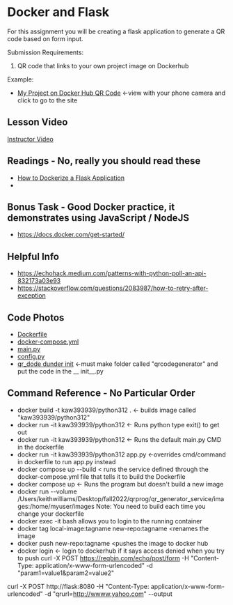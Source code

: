 # Docker and Flask

For this assignment you will be creating a flask application to generate a QR code based on form input.

Submission Requirements:

1. QR code that links to your own project image on Dockerhub

Example:

* [My Project on Docker Hub QR Code](readme_images/docker_hub.png) <-view with your phone camera and click to go to the site

## Lesson Video

[Instructor Video](https://youtu.be/ATajsJRFWEs)

## Readings - No, really you should read these

* [How to Dockerize a Flask  Application](https://www.freecodecamp.org/news/how-to-dockerize-a-flask-app/)
* 
## Bonus Task - Good Docker practice, it demonstrates using JavaScript / NodeJS

* https://docs.docker.com/get-started/

## Helpful Info

* https://echohack.medium.com/patterns-with-python-poll-an-api-832173a03e93
* https://stackoverflow.com/questions/2083987/how-to-retry-after-exception

## Code Photos

* [Dockerfile](readme_images/Dockerfile.png)
* [docker-compose.yml](readme_images/docker-compose.png)
* [main.py](readme_images/main_py.png)
* [config.py](readme_images/config_python.png)
* [qr_dode dunder init](readme_images/qr_creation_code.png) <-must make folder called "qrcodegenerator" and put the code
  in the __
  init__.py

## Command Reference - No Particular Order

* docker build -t kaw393939/python312 . <- builds image called "kaw393939/python312"
* docker run -it kaw393939/python312   <- Runs python type exit() to get out
* docker run -it kaw393939/python312 <- Runs the default main.py CMD in the dockerfile
* docker run -it kaw393939/python312 app.py  <-overrides cmd/command in dockerfile to run app.py instead
* docker compose up --build < runs the service defined through the docker-compose.yml file that tells it to build the
  Dockerfile
* docker compose up <- Runs the program but doesn't build a new image
* docker run --volume /Users/keithwilliams/Desktop/fall2022/qrprog/qr_generator_service/images:/home/myuser/images
  Note:  You need to build each time you change your dockerfile
* docker exec -it <container ID> bash allows you to login to the running container
* docker tag local-image:tagname new-repo:tagname <renames the image
* docker push new-repo:tagname <pushes the image to docker hub
* docker login <- login to dockerhub if it says access denied when you try to push
curl -X POST https://reqbin.com/echo/post/form
   -H "Content-Type: application/x-www-form-urlencoded" 
   -d "param1=value1&param2=value2"


curl -X POST http://flask:8080 -H "Content-Type: application/x-www-form-urlencoded" -d "qrurl=http://wwww.yahoo.com" --output 